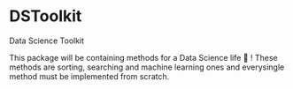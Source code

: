 # DSToolkit
Data Science Toolkit

This package will be containing methods for a Data Science life :tada: !
These methods are sorting, searching and machine learning ones and everysingle method must be implemented from scratch.
